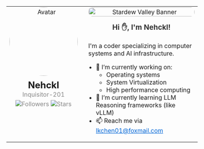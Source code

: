 <!-- 左右分栏布局（用table实现，兼容GitHub） -->
<table style="width: 100%; border-collapse: collapse;">
  <tr>
    <!-- 左边栏（占30%宽度，个人信息） -->
    <td style="width: 30%; vertical-align: top; padding-right: 20px;">
      <!-- 圆形头像（参考截图风格） -->
      <div style="text-align: center;">
        <img 
          src="https://media.tenor.com/3JZ_eEYo-dAAAAAj/chiikawa-usagi.gif"
          alt="Avatar" 
          style="border-radius: 50%; width: 180px; margin-bottom: 10px;"
        >
        <h2 style="margin: 0;">Nehckl</h2>
        <p style="margin: 0; color: #888;">Inquisitor-201</p>
        <!-- 统计信息（用shields.io生成） -->
        <p style="margin: 5px 0; color: #888;">
          <img src="https://img.shields.io/github/followers/Inquisitor-201?label=Followers&style=flat-square" alt="Followers">
          <img src="https://img.shields.io/github/stars/Inquisitor-201?label=stars&style=stars" alt="Stars">
        </p>
        <!-- 个人链接 -->
<!--         <p style="margin: 10px 0;">
          <a href="你的个人网站" style="color: #0366d6; text-decoration: none;">
            <img src="https://img.shields.io/badge/Website-你的网站名称-blue?style=flat-square" alt="Website">
          </a> -->
        </p>
      </div>
    </td>
    <!-- 右边栏（占70%宽度，大图+欢迎语） -->
    <td style="width: 70%; vertical-align: top;">
      <!-- 放大的GIF（限制在右边栏内） -->
      <div style="text-align: center;">
        <img 
          src="https://media1.tenor.com/m/MtFcQh2LXPMAAAAC/stardew-valley.gif" 
          alt="Stardew Valley Banner" 
          style="width: 100%; /* 占满右边栏宽度 */ max-width: 100%; /* 防止溢出 */ height: auto; /* 保持比例 */ border-radius: 10px; /* 圆角（可选） */"
        >
        <!-- 欢迎语（参考截图风格） -->
        <h3 style="margin: 15px 0; color: #333;">Hi ✋, I'm Nehckl!</h3>
      </div>
      <!-- 个人简介（参考截图风格） -->
      <div style="margin-top: 20px;">
        <p>I'm a coder specializing in computer systems and AI infrastructure.</p>
        <ul style="padding-left: 20px;">
          <li>🔭 I’m currently working on:
            <ul>
              <li>Operating systems</li>
              <li>System Virtualization</li>
              <li>High performance computing</li>
            </ul>
          <li>🌱 I’m currently learning LLM Reasoning frameworks (like vLLM)</li>
          <li>📫 Reach me via <a href="mailto:lkchen01@foxmail.com" style="color: #0366d6;">lkchen01@foxmail.com</a></li>
        </ul>
      </div>
    </td>
  </tr>
</table>

